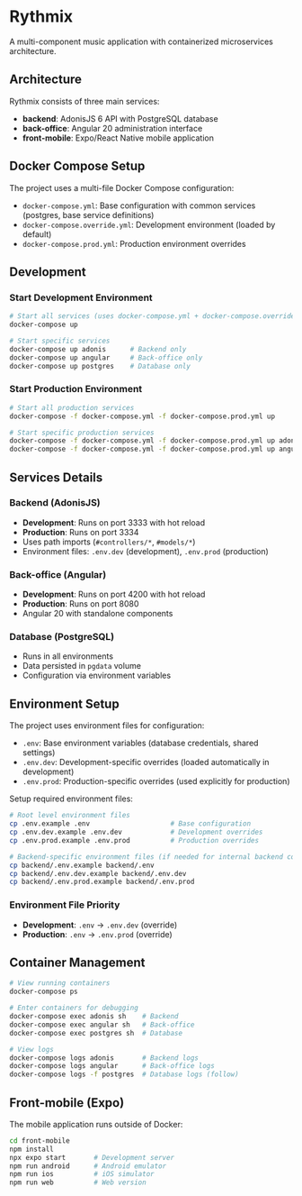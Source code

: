 # Rythmix

A multi-component music application with containerized microservices architecture.

## Architecture

Rythmix consists of three main services:

- **backend**: AdonisJS 6 API with PostgreSQL database
- **back-office**: Angular 20 administration interface  
- **front-mobile**: Expo/React Native mobile application

## Docker Compose Setup

The project uses a multi-file Docker Compose configuration:

- `docker-compose.yml`: Base configuration with common services (postgres, base service definitions)
- `docker-compose.override.yml`: Development environment (loaded by default)
- `docker-compose.prod.yml`: Production environment overrides

## Development

### Start Development Environment

```bash
# Start all services (uses docker-compose.yml + docker-compose.override.yml automatically)
docker-compose up

# Start specific services
docker-compose up adonis      # Backend only
docker-compose up angular     # Back-office only
docker-compose up postgres    # Database only
```

### Start Production Environment

```bash
# Start all production services
docker-compose -f docker-compose.yml -f docker-compose.prod.yml up

# Start specific production services
docker-compose -f docker-compose.yml -f docker-compose.prod.yml up adonis
docker-compose -f docker-compose.yml -f docker-compose.prod.yml up angular
```

## Services Details

### Backend (AdonisJS)
- **Development**: Runs on port 3333 with hot reload
- **Production**: Runs on port 3334
- Uses path imports (`#controllers/*`, `#models/*`)
- Environment files: `.env.dev` (development), `.env.prod` (production)

### Back-office (Angular)
- **Development**: Runs on port 4200 with hot reload
- **Production**: Runs on port 8080
- Angular 20 with standalone components

### Database (PostgreSQL)
- Runs in all environments
- Data persisted in `pgdata` volume
- Configuration via environment variables

## Environment Setup

The project uses environment files for configuration:

- `.env`: Base environment variables (database credentials, shared settings)
- `.env.dev`: Development-specific overrides (loaded automatically in development)
- `.env.prod`: Production-specific overrides (used explicitly for production)

Setup required environment files:
```bash
# Root level environment files
cp .env.example .env                    # Base configuration
cp .env.dev.example .env.dev            # Development overrides
cp .env.prod.example .env.prod          # Production overrides

# Backend-specific environment files (if needed for internal backend configs)
cp backend/.env.example backend/.env
cp backend/.env.dev.example backend/.env.dev  
cp backend/.env.prod.example backend/.env.prod
```

### Environment File Priority

- **Development**: `.env` → `.env.dev` (override)
- **Production**: `.env` → `.env.prod` (override)

## Container Management

```bash
# View running containers
docker-compose ps

# Enter containers for debugging
docker-compose exec adonis sh    # Backend
docker-compose exec angular sh   # Back-office
docker-compose exec postgres sh  # Database

# View logs
docker-compose logs adonis       # Backend logs
docker-compose logs angular      # Back-office logs
docker-compose logs -f postgres  # Database logs (follow)
```

## Front-mobile (Expo)

The mobile application runs outside of Docker:

```bash
cd front-mobile
npm install
npx expo start       # Development server
npm run android      # Android emulator
npm run ios          # iOS simulator  
npm run web          # Web version
```